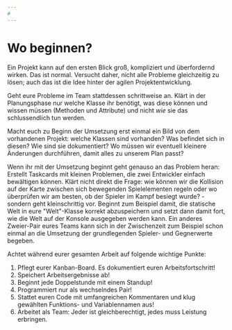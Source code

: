 ```yaml
---
#
---
```


# Wo beginnen?

Ein Projekt kann auf den ersten Blick groß, kompliziert und überfordernd wirken. Das ist normal. Versucht daher, nicht alle Probleme gleichzeitig zu lösen; auch das ist die Idee hinter der agilen Projektentwicklung.

Geht eure Probleme im Team stattdessen schrittweise an. Klärt in der Planungsphase nur welche Klasse ihr benötigt, was diese können und wissen müssen (Methoden und Attribute) und nicht *wie* sie das schlussendlich tun werden.

Macht euch zu Beginn der Umsetzung erst einmal ein Bild von dem vorhandenen Projekt: welche Klassen sind vorhanden? Was befindet sich in diesen? Wie sind sie dokumentiert? Wo müssen wir eventuell kleinere Änderungen durchführen, damit alles zu unserem Plan passt?

Wenn ihr mit der Umsetzung beginnt geht genauso an das Problem heran: Erstellt Taskcards mit kleinen Problemen, die zwei Entwickler einfach bewältigen können. 
Klärt nicht direkt die Frage: wie können wir die Kollision auf der Karte zwischen sich bewegenden Spielelementen regeln oder wo überprüfen wir am besten, ob der Spieler im Kampf besiegt wurde? - sondern geht kleinschrittig vor. Beginnt zum Beispiel damit, die statische Welt in eure "Welt"-Klasse korrekt abzuspeichern und setzt dann damit fort, wie die Welt auf der Konsole ausgegeben werden kann. Ein anderes Zweier-Pair eures Teams kann sich in der Zwischenzeit zum Beispiel schon einmal an die Umsetzung der grundlegenden Spieler- und Gegnerwerte begeben.

Achtet während eurer gesamten Arbeit auf folgende wichtige Punkte:
1. Pflegt eurer Kanban-Board. Es dokumentiert euren Arbeitsfortschritt!
2. Speichert Arbeitsergebnisse ab!
3. Beginnt jede Doppelstunde mit einem Standup!
4. Programmiert nur als wechselndes Pair!
5. Stattet euren Code mit umfangreichen Kommentaren und klug gewählten Funktions- und Variablennamen aus!
6. Arbeitet als Team: Jeder ist gleichberechtigt, jedes muss Leistung erbringen.